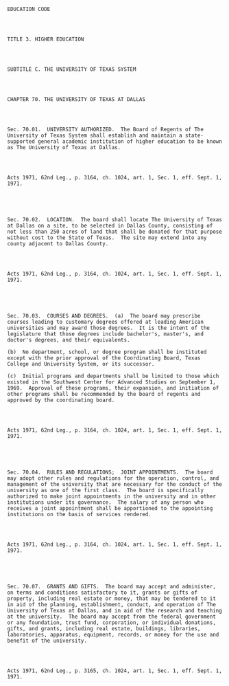 ﻿
    
    
    	
    					
    
    
    EDUCATION CODE
    
      
    
    
    TITLE 3. HIGHER EDUCATION
    
      
    
    
    SUBTITLE C. THE UNIVERSITY OF TEXAS SYSTEM
    
      
    
    
    CHAPTER 70. THE UNIVERSITY OF TEXAS AT DALLAS
    
      
    
    
    Sec. 70.01.  UNIVERSITY AUTHORIZED.  The Board of Regents of The University of Texas System shall establish and maintain a state-supported general academic institution of higher education to be known as The University of Texas at Dallas.
    
    
    
    
    Acts 1971, 62nd Leg., p. 3164, ch. 1024, art. 1, Sec. 1, eff. Sept. 1, 1971.
    
    
    
    
    
    Sec. 70.02.  LOCATION.  The board shall locate The University of Texas at Dallas on a site, to be selected in Dallas County, consisting of not less than 250 acres of land that shall be donated for that purpose without cost to the State of Texas.  The site may extend into any county adjacent to Dallas County.
    
    
    
    
    Acts 1971, 62nd Leg., p. 3164, ch. 1024, art. 1, Sec. 1, eff. Sept. 1, 1971.
    
    
    
    
    
    Sec. 70.03.  COURSES AND DEGREES.  (a)  The board may prescribe courses leading to customary degrees offered at leading American universities and may award those degrees.  It is the intent of the legislature that those degrees include bachelor's, master's, and doctor's degrees, and their equivalents.
    
    (b)  No department, school, or degree program shall be instituted except with the prior approval of the Coordinating Board, Texas College and University System, or its successor.
    
    (c)  Initial programs and departments shall be limited to those which existed in the Southwest Center for Advanced Studies on September 1, 1969.  Approval of these programs, their expansion, and initiation of other programs shall be recommended by the board of regents and approved by the coordinating board.
    
    
    
    
    Acts 1971, 62nd Leg., p. 3164, ch. 1024, art. 1, Sec. 1, eff. Sept. 1, 1971.
    
    
    
    
    
    Sec. 70.04.  RULES AND REGULATIONS;  JOINT APPOINTMENTS.  The board may adopt other rules and regulations for the operation, control, and management of the university that are necessary for the conduct of the university as one of the first class.  The board is specifically authorized to make joint appointments in the university and in other institutions under its governance.  The salary of any person who receives a joint appointment shall be apportioned to the appointing institutions on the basis of services rendered.
    
    
    
    
    Acts 1971, 62nd Leg., p. 3164, ch. 1024, art. 1, Sec. 1, eff. Sept. 1, 1971.
    
    
    
    
    
    Sec. 70.07.  GRANTS AND GIFTS.  The board may accept and administer, on terms and conditions satisfactory to it, grants or gifts of property, including real estate or money, that may be tendered to it in aid of the planning, establishment, conduct, and operation of The University of Texas at Dallas, and in aid of the research and teaching at the university.  The board may accept from the federal government or any foundation, trust fund, corporation, or individual donations, gifts, and grants, including real estate, buildings, libraries, laboratories, apparatus, equipment, records, or money for the use and benefit of the university.
    
    
    
    
    Acts 1971, 62nd Leg., p. 3165, ch. 1024, art. 1, Sec. 1, eff. Sept. 1, 1971.
    
    
    
    
    				
